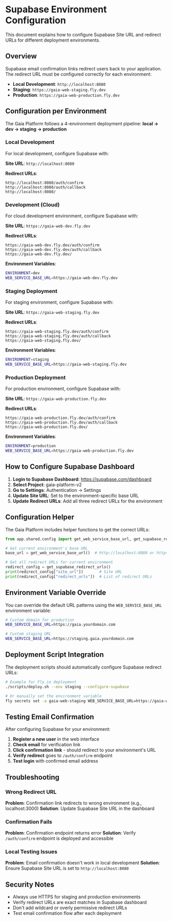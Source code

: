 # Supabase Environment Configuration

This document explains how to configure Supabase Site URL and redirect URLs for different deployment environments.

## Overview

Supabase email confirmation links redirect users back to your application. The redirect URL must be configured correctly for each environment:

- **Local Development**: `http://localhost:8080`
- **Staging**: `https://gaia-web-staging.fly.dev` 
- **Production**: `https://gaia-web-production.fly.dev`

## Configuration per Environment

The Gaia Platform follows a 4-environment deployment pipeline: **local → dev → staging → production**

### Local Development

For local development, configure Supabase with:

**Site URL**: `http://localhost:8080`

**Redirect URLs**:
```
http://localhost:8080/auth/confirm
http://localhost:8080/auth/callback
http://localhost:8080/
```

### Development (Cloud)

For cloud development environment, configure Supabase with:

**Site URL**: `https://gaia-web-dev.fly.dev`

**Redirect URLs**:
```
https://gaia-web-dev.fly.dev/auth/confirm
https://gaia-web-dev.fly.dev/auth/callback
https://gaia-web-dev.fly.dev/
```

**Environment Variables**:
```bash
ENVIRONMENT=dev
WEB_SERVICE_BASE_URL=https://gaia-web-dev.fly.dev
```

### Staging Deployment

For staging environment, configure Supabase with:

**Site URL**: `https://gaia-web-staging.fly.dev`

**Redirect URLs**:
```
https://gaia-web-staging.fly.dev/auth/confirm
https://gaia-web-staging.fly.dev/auth/callback
https://gaia-web-staging.fly.dev/
```

**Environment Variables**:
```bash
ENVIRONMENT=staging
WEB_SERVICE_BASE_URL=https://gaia-web-staging.fly.dev
```

### Production Deployment

For production environment, configure Supabase with:

**Site URL**: `https://gaia-web-production.fly.dev`

**Redirect URLs**:
```
https://gaia-web-production.fly.dev/auth/confirm
https://gaia-web-production.fly.dev/auth/callback
https://gaia-web-production.fly.dev/
```

**Environment Variables**:
```bash
ENVIRONMENT=production
WEB_SERVICE_BASE_URL=https://gaia-web-production.fly.dev
```

## How to Configure Supabase Dashboard

1. **Login to Supabase Dashboard**: https://supabase.com/dashboard
2. **Select Project**: gaia-platform-v2
3. **Go to Settings**: Authentication → Settings
4. **Update Site URL**: Set to the environment-specific base URL
5. **Update Redirect URLs**: Add all three redirect URLs for the environment

## Configuration Helper

The Gaia Platform includes helper functions to get the correct URLs:

```python
from app.shared.config import get_web_service_base_url, get_supabase_redirect_urls

# Get current environment's base URL
base_url = get_web_service_base_url()  # http://localhost:8080 or https://...

# Get all redirect URLs for current environment
redirect_config = get_supabase_redirect_urls()
print(redirect_config["site_url"])       # Site URL
print(redirect_config["redirect_urls"])  # List of redirect URLs
```

## Environment Variable Override

You can override the default URL patterns using the `WEB_SERVICE_BASE_URL` environment variable:

```bash
# Custom domain for production
WEB_SERVICE_BASE_URL=https://gaia.yourdomain.com

# Custom staging URL
WEB_SERVICE_BASE_URL=https://staging.gaia.yourdomain.com
```

## Deployment Script Integration

The deployment scripts should automatically configure Supabase redirect URLs:

```bash
# Example for Fly.io deployment
./scripts/deploy.sh --env staging --configure-supabase

# Or manually set the environment variable
fly secrets set -a gaia-web-staging WEB_SERVICE_BASE_URL=https://gaia-web-staging.fly.dev
```

## Testing Email Confirmation

After configuring Supabase for your environment:

1. **Register a new user** in the web interface
2. **Check email** for verification link
3. **Click confirmation link** - should redirect to your environment's URL
4. **Verify redirect** goes to `/auth/confirm` endpoint
5. **Test login** with confirmed email address

## Troubleshooting

### Wrong Redirect URL
**Problem**: Confirmation link redirects to wrong environment (e.g., localhost:3000)
**Solution**: Update Supabase Site URL in the dashboard

### Confirmation Fails
**Problem**: Confirmation endpoint returns error
**Solution**: Verify `/auth/confirm` endpoint is deployed and accessible

### Local Testing Issues
**Problem**: Email confirmation doesn't work in local development
**Solution**: Ensure Supabase Site URL is set to `http://localhost:8080`

## Security Notes

- Always use HTTPS for staging and production environments
- Verify redirect URLs are exact matches in Supabase dashboard
- Don't add wildcard or overly permissive redirect URLs
- Test email confirmation flow after each deployment